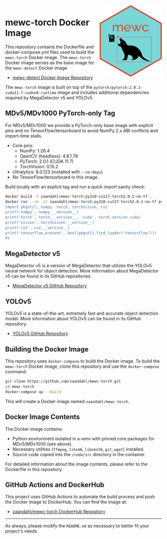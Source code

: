 <img src="mewc_logo_hex.png" alt="MEWC Hex Sticker" width="200" align="right"/>

# mewc-torch Docker Image

This repository contains the Dockerfile and docker-compose.yml files used to build the `mewc-torch` Docker image. The `mewc-torch` Docker image serves as the base image for the `mewc-detect` Docker image.

- [mewc-detect Docker Image Repository](https://github.com/zaandahl/mewc-detect)

The `mewc-torch` image is built on top of the `pytorch/pytorch:2.0.1-cuda11.7-cudnn8-runtime` image and includes additional dependencies required by MegaDetector v5 and YOLOv5.

## MDv5/MDv1000 PyTorch-only Tag

For MDv5/MDv1000 we provide a PyTorch-only base image with explicit pins and no TensorFlow/tensorboard to avoid NumPy 2.x ABI conflicts and import-time stalls.

- Core pins:
  - NumPy: 1.26.4
  - OpenCV (headless): 4.8.1.78
  - PyTorch: 2.0.1 (CUDA 11.7)
  - TorchVision: 0.15.2
- Ultralytics: 8.0.123 (installed with `--no-deps`)
- No TensorFlow/tensorboard in this image.

Build locally with an explicit tag and run a quick import sanity check:

```bash
docker build -t zaandahl/mewc-torch:py310-cu117-torch2.0.1-no-tf .
docker run --rm -it zaandahl/mewc-torch:py310-cu117-torch2.0.1-no-tf python - <<'PY'
import pkgutil, numpy, torch, torchvision, cv2
print('numpy', numpy.__version__)
print('torch', torch.__version__, 'cuda', torch.version.cuda)
print('vision', torchvision.__version__)
print('cv2', cv2.__version__)
print('tensorflow_present', bool(pkgutil.find_loader("tensorflow")))
PY
```

## MegaDetector v5

MegaDetector v5 is a version of MegaDetector that utilizes the YOLOv5 neural network for object detection. More information about MegaDetector v5 can be found in its GitHub repositories:

- [MegaDetector v5 GitHub Repository](https://github.com/agentmorris/MegaDetector)

## YOLOv5

YOLOv5 is a state-of-the-art, extremely fast and accurate object detection model. More information about YOLOv5 can be found in its GitHub repository:

- [YOLOv5 GitHub Repository](https://github.com/ultralytics/yolov5)

## Building the Docker Image

This repository uses `docker-compose` to build the Docker image. To build the `mewc-torch` Docker image, clone this repository and use the `docker-compose` command:

```bash
git clone https://github.com/zaandahl/mewc-torch.git
cd mewc-torch
docker-compose up --build
```

This will create a Docker image named `zaandahl/mewc-torch`.

## Docker Image Contents

The Docker image contains:

- Python environment isolated in a venv with pinned core packages for MDv5/MDv1000 (see above).
- Necessary utilities (`ffmpeg`, `libsm6`, `libxext6`, `git`, `wget`) installed.
- Source code copied into the `/code/src` directory in the container.

For detailed information about the image contents, please refer to the Dockerfile in this repository.

## GitHub Actions and DockerHub

This project uses GitHub Actions to automate the build process and push the Docker image to DockerHub. You can find the image at:

- [zaandahl/mewc-torch DockerHub Repository](https://hub.docker.com/repository/docker/zaandahl/mewc-torch)

---

As always, please modify the `README.md` as necessary to better fit your project's needs.
